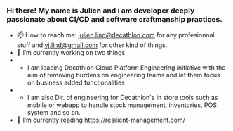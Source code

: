 ### Hi there! My name is Julien and i am developer deeply passionate about CI/CD and software craftmanship practices.

- 📫 How to reach me: julien.lind@decathlon.com for any profesionnal stuff and vj.lind@gmail.com for other kind of things.
- 🔭 I’m currently working on two things
- - I am leading Decathlon Cloud Platform Engineering initiative with the aim of removing burdens on engineering teams and let them focus on business added functionalities
- - I am also Dir. of engineering for Decathlon's in store tools such as mobile or webapp to handle stock management, inventories, POS system and so on.
- 🌱 I’m currently reading https://resilient-management.com/

<!--
Here are some ideas to get you started:
- 🌱 I’m currently learning ...
- 👯 I’m looking to collaborate on ...
- 🤔 I’m looking for help with ...
- 💬 Ask me about ...
- 😄 Pronouns: ...
- ⚡ Fun fact: ...
-->
